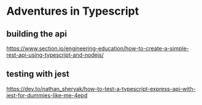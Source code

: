 # Adventures in Typescript

## building the api

https://www.section.io/engineering-education/how-to-create-a-simple-rest-api-using-typescript-and-nodejs/


## testing with jest

https://dev.to/nathan_sheryak/how-to-test-a-typescript-express-api-with-jest-for-dummies-like-me-4epd


